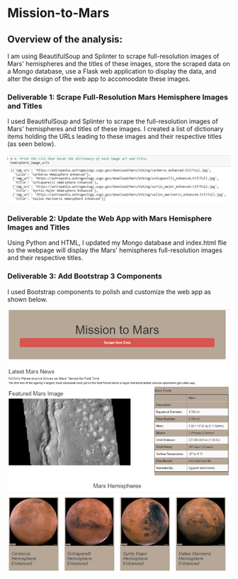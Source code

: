 # Mission-to-Mars

## Overview of the analysis:


I am using BeautifulSoup and Splinter to scrape full-resolution images of Mars' hemispheres and the titles of these images, store the scraped data on a Mongo database, use a Flask web application to display the data, and alter the design of the web app to accomoodate these images. 

### Deliverable 1: Scrape Full-Resolution Mars Hemisphere Images and Titles
I used BeautifulSoup and Splinter to scrape the full-resolution images of Mars' hemispheres and titles of these images. I created a list of dictionary items holding the URLs leading to these images and their respective titles (as seen below). 

![img1](https://github.com/Soniaprogram/Mission-to-Mars/blob/main/images/Del1.PNG)


### Deliverable 2: Update the Web App with Mars Hemisphere Images and Titles
Using Python and HTML, I updated my Mongo database and index.html flie so the webpage will display the Mars' hemispheres full-resolution images and their respective titles. 


### Deliverable 3: Add Bootstrap 3 Components
I used Bootstrap components to polish and customize the web app as shown below. 

![img2](https://github.com/Soniaprogram/Mission-to-Mars/blob/main/images/Del3.PNG)
